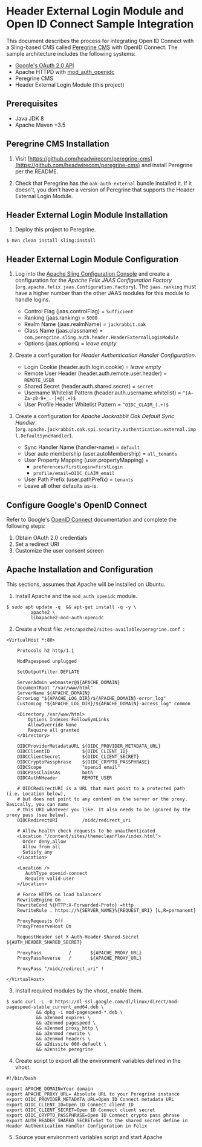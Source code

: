 # Header External Login Module and Open ID Connect Sample Integration

This document describes the process for integrating Open ID Connect with a Sling-based CMS called 
[Peregrine CMS](https://www.peregrine-cms.com/content/sites/peregrine.html) with OpenID Connect. The sample architecture
includes the following systems:

* [Google's OAuth 2.0 API](https://developers.google.com/identity/protocols/oauth2/openid-connect) 
* Apache HTTPD with [mod_auth_openidc](https://github.com/zmartzone/mod_auth_openidc) 
* Peregrine CMS
* Header External Login Module (this project)

## Prerequisites

* Java JDK 8
* Apache Maven +3.5

## Peregrine CMS Installation

1. Visit [https://github.com/headwirecom/peregrine-cms](https://github.com/headwirecom/peregrine-cms) and install
   Peregrine per the README.
   
2. Check that Peregrine has the `oak-auth-external` bundle installed it. If it doesn't, you don't have a version of
   Peregrine that supports the Header External Login Module.

## Header External Login Module Installation

1. Deploy this project to Peregrine.

```
$ mvn clean install sling:install
```

## Header External Login Module Configuration

1. Log into the [Apache Sling Configuration Console](http://localhost:8080/system/console/configMgr) and create a 
   configuration for the _Apache Felix JAAS Configuration Factory_ (`org.apache.felix.jaas.Configuration.factory`).
   The `jaas.ranking` must have a higher number than the other JAAS modules for this module to handle logins.
   
   * Control Flag (jaas.controlFlag) = `Sufficient`
   * Ranking (jaas.ranking) = `5000`
   * Realm Name (jaas.realmName) = `jackrabbit.oak`
   * Class Name (jaas.classname) = `com.peregrine.sling.auth.header.HeaderExternalLoginModule`
   * Options (jaas.options) = _leave empty_
   
2. Create a configuration for _Header Authentication Handler Configuration_.

   * Login Cookie (header.auth.login.cookie) = _leave empty_
   * Remote User Header (header.auth.remote.user.header) = `REMOTE_USER`
   * Shared Secret (header.auth.shared.secret) = `secret`
   * Username Whitelist Pattern (header.auth.username.whitelist) = `^[A-Za-z0-9+_.-]+@(.+)$`
   * User Profile Header Whitelist Pattern = `^OIDC_CLAIM_(.+)$` 
   
3. Create a configuration for _Apache Jackrabbit Oak Default Sync Handler_.
   (`org.apache.jackrabbit.oak.spi.security.authentication.external.impl.DefaultSyncHandler`).

   * Sync Handler Name (handler-name) = `default`
   * User auto membership (user.autoMembership) = `all_tenants` 
   * User Property Mapping (user.propertyMapping) = 
     * `preferences/firstLogin=firstLogin`
     * `profile/email=OIDC_CLAIM_email`
   * User Path Prefix (user.pathPrefix) = `tenants`
   * Leave all other defaults as-is.
   
##  Configure Google's OpenID Connect  

Refer to Google's [OpenID Connect](https://developers.google.com/identity/protocols/oauth2/openid-connect) documentation
and complete the following steps:

1. Obtain OAuth 2.0 credentials
2. Set a redirect URI
3. Customize the user consent screen

## Apache Installation and Configuration

This sections, assumes that Apache will be installed on Ubuntu.

1. Install Apache and the `mod_auth_openidc` module.

```
$ sudo apt update -q  && apt-get install -q -y \
         apache2 \
         libapache2-mod-auth-openidc
```

2. Create a vhost file: `/etc/apache2/sites-available/peregrine.conf `:

```
<VirtualHost *:80>

    Protocols h2 http/1.1

    ModPagespeed unplugged

    SetOutputFilter DEFLATE

    ServerAdmin webmaster@${APACHE_DOMAIN}
    DocumentRoot "/var/www/html"
    ServerName ${APACHE_DOMAIN}
    ErrorLog "${APACHE_LOG_DIR}/${APACHE_DOMAIN}-error_log"
    CustomLog "${APACHE_LOG_DIR}/${APACHE_DOMAIN}-access_log" common

    <Directory /var/www/html>
        Options Indexes FollowSymLinks
        AllowOverride None
        Require all granted
    </Directory>

    OIDCProviderMetadataURL ${OIDC_PROVIDER_METADATA_URL}
    OIDCClientID            ${OIDC_CLIENT_ID}
    OIDCClientSecret        ${OIDC_CLIENT_SECRET}
    OIDCCryptoPassphrase    ${OIDC_CRYPTO_PASSPHRASE}
    OIDCScope               "openid email"
    OIDCPassClaimsAs        both
    OIDCAuthNHeader         REMOTE_USER

    # OIDCRedirectURI is a URL that must point to a protected path (i.e. Location below),
    # but does not point to any content on the server or the proxy. Basically, you can name 
    # this URI whatever you like. It also needs to be ignored by the proxy pass (see below).
    OIDCRedirectURI         /oidc/redirect_uri

    # Allow health check requests to be unauthenticated
    <Location "/content/sites/themecleanflex/index.html">
      Order deny,allow
      Allow from all
      Satisfy any
    </Location>

    <Location />
       AuthType openid-connect
       Require valid-user
    </Location>

    # Force HTTPS on load balancers
    RewriteEngine On
    RewriteCond %{HTTP:X-Forwarded-Proto} =http
    RewriteRule . https://%{SERVER_NAME}%{REQUEST_URI} [L,R=permanent]

    ProxyRequests Off
    ProxyPreserveHost On
   
    RequestHeader set X-Auth-Header-Shared-Secret ${AUTH_HEADER_SHARED_SECRET}

    ProxyPass          /       ${APACHE_PROXY_URL}
    ProxyPassReverse   /       ${APACHE_PROXY_URL}

    ProxyPass "/oidc/redirect_uri" !

</VirtualHost>
```

3. Install required modules by the vhost, enable them.

```
$ sudo curl -L -O https://dl-ssl.google.com/dl/linux/direct/mod-pagespeed-stable_current_amd64.deb \
           && dpkg -i mod-pagespeed-*.deb \
           && a2enmod expires \
           && a2enmod pagespeed \
           && a2enmod proxy_http \
           && a2enmod rewrite \
           && a2enmod headers \
           && a2dissite 000-default \
           && a2ensite peregrine
```

4. Create script to export all the environment variables defined in the vhost.

```
#!/bin/bash

export APACHE_DOMAIN=Your domain
export APACHE_PROXY_URL= Absolute URL to your Peregrine instance
export OIDC_PROVIDER_METADATA_URL=Open ID Connect metadata URL
export OIDC_CLIENT_ID=Open ID Connect client ID 
export OIDC_CLIENT_SECRET=Open ID Connect client secret
export OIDC_CRYPTO_PASSPHRASE=Open ID Connect crypto pass phrase
export AUTH_HEADER_SHARED_SECRET=Set to the shared secret define in Header Authentication Handler Configuration in Felix
```

5. Source your environment variables script and start Apache
